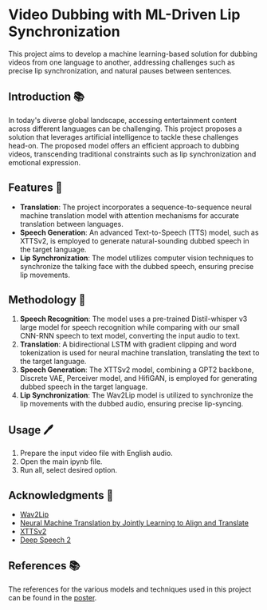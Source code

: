 # Video Dubbing with ML-Driven Lip Synchronization

This project aims to develop a machine learning-based solution for dubbing videos from one language to another, addressing challenges such as precise lip synchronization, and natural pauses between sentences.

## Introduction 📚

In today's diverse global landscape, accessing entertainment content across different languages can be challenging. This project proposes a solution that leverages artificial intelligence to tackle these challenges head-on. The proposed model offers an efficient approach to dubbing videos, transcending traditional constraints such as lip synchronization and emotional expression.

## Features 🌟

- **Translation**: The project incorporates a sequence-to-sequence neural machine translation model with attention mechanisms for accurate translation between languages.
- **Speech Generation**: An advanced Text-to-Speech (TTS) model, such as XTTSv2, is employed to generate natural-sounding dubbed speech in the target language.
- **Lip Synchronization**: The model utilizes computer vision techniques to synchronize the talking face with the dubbed speech, ensuring precise lip movements.

## Methodology 🧮

1. **Speech Recognition**: The model uses a pre-trained Distil-whisper v3 large model for speech recognition while comparing with our small CNN-RNN speech to text model, converting the input audio to text.
2. **Translation**: A bidirectional LSTM with gradient clipping and word tokenization is used for neural machine translation, translating the text to the target language.
3. **Speech Generation**: The XTTSv2 model, combining a GPT2 backbone, Discrete VAE, Perceiver model, and HifiGAN, is employed for generating dubbed speech in the target language.
4. **Lip Synchronization**: The Wav2Lip model is utilized to synchronize the lip movements with the dubbed audio, ensuring precise lip-syncing.


## Usage 🖊️

1. Prepare the input video file with English audio.
2. Open the main ipynb file.
3. Run all, select desired option.

## Acknowledgments 🙏

- [Wav2Lip](https://github.com/Rudrabha/Wav2Lip)
- [Neural Machine Translation by Jointly Learning to Align and Translate](https://arxiv.org/abs/1409.0473)
- [XTTSv2](https://github.com/coqui-ai/XTTS-v2)
- [Deep Speech 2](https://arxiv.org/abs/1512.02595)

## References 📚

The references for the various models and techniques used in this project can be found in the [poster](poster.pdf).
